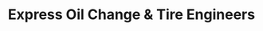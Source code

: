 ---
title: "Express Oil Change & Tire Engineers"
url: /marietta/express-oil-change-and-tire-engineers-austell-road-southwest/
shop: tyres
---
